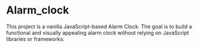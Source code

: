 # Alarm_clock

This project is a vanilla JavaScript-based Alarm Clock. The goal is to build a functional and visually appealing alarm clock without relying on JavaScript libraries or frameworks. 
